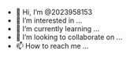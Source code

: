 - 👋 Hi, I’m @2023958153
- 👀 I’m interested in ...
- 🌱 I’m currently learning ...
- 💞️ I’m looking to collaborate on ...
- 📫 How to reach me ...

<!---
2023958153/2023958153 is a ✨ special ✨ repository because its `README.md` (this file) appears on your GitHub profile.
You can click the Preview link to take a look at your change
